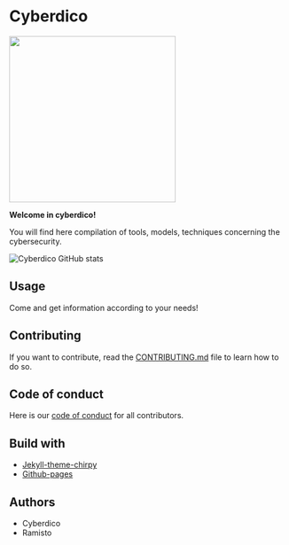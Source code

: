 # Cyberdico

<img src="../cyberdico.github.io/assets/img/readme/cyberdico-image.png" width="300" height="300">

**Welcome in cyberdico!**

You will find here compilation of tools, models, techniques concerning the cybersecurity.


![Cyberdico GitHub stats](https://github-readme-stats.vercel.app/api?username=cyberdico&show=contribs,discussions_started,prs&show_icons=true&theme=tokyonight)

## Usage

Come and get information according to your needs!

## Contributing

If you want to contribute, read the [CONTRIBUTING.md](../cyberdico.github.io/CONTRIBUTING.md) file to learn how to do so.

## Code of conduct

Here is our [code of conduct](../cyberdico.github.io/CODE_OF_CONDUCT.md) for all contributors.

## Build with

- [Jekyll-theme-chirpy](https://github.com/cotes2020/jekyll-theme-chirpy)
- [Github-pages](https://pages.github.com/)

## Authors

- Cyberdico
- Ramisto